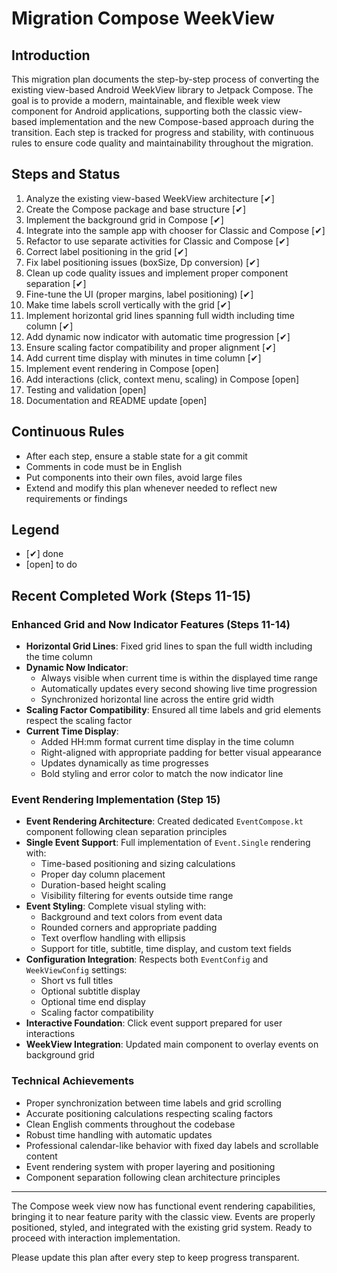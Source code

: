 # Migration Compose WeekView

## Introduction

This migration plan documents the step-by-step process of converting the existing view-based Android
WeekView library to Jetpack Compose. The goal is to provide a modern, maintainable, and flexible
week view component for Android applications, supporting both the classic view-based implementation
and the new Compose-based approach during the transition. Each step is tracked for progress and
stability, with continuous rules to ensure code quality and maintainability throughout the
migration.

## Steps and Status

1. Analyze the existing view-based WeekView architecture [✔]
2. Create the Compose package and base structure [✔]
3. Implement the background grid in Compose [✔]
4. Integrate into the sample app with chooser for Classic and Compose [✔]
5. Refactor to use separate activities for Classic and Compose [✔]
6. Correct label positioning in the grid [✔]
7. Fix label positioning issues (boxSize, Dp conversion) [✔]
8. Clean up code quality issues and implement proper component separation [✔]
9. Fine-tune the UI (proper margins, label positioning) [✔]
10. Make time labels scroll vertically with the grid [✔]
11. Implement horizontal grid lines spanning full width including time column [✔]
12. Add dynamic now indicator with automatic time progression [✔]
13. Ensure scaling factor compatibility and proper alignment [✔]
14. Add current time display with minutes in time column [✔]
15. Implement event rendering in Compose [open]
16. Add interactions (click, context menu, scaling) in Compose [open]
17. Testing and validation [open]
18. Documentation and README update [open]

## Continuous Rules

- After each step, ensure a stable state for a git commit
- Comments in code must be in English
- Put components into their own files, avoid large files
- Extend and modify this plan whenever needed to reflect new requirements or findings

## Legend

- [✔] done
- [open] to do

## Recent Completed Work (Steps 11-15)

### Enhanced Grid and Now Indicator Features (Steps 11-14)

- **Horizontal Grid Lines**: Fixed grid lines to span the full width including the time column
- **Dynamic Now Indicator**: 
  - Always visible when current time is within the displayed time range
  - Automatically updates every second showing live time progression
  - Synchronized horizontal line across the entire grid width
- **Scaling Factor Compatibility**: Ensured all time labels and grid elements respect the scaling factor
- **Current Time Display**: 
  - Added HH:mm format current time display in the time column
  - Right-aligned with appropriate padding for better visual appearance
  - Updates dynamically as time progresses
  - Bold styling and error color to match the now indicator line

### Event Rendering Implementation (Step 15)

- **Event Rendering Architecture**: Created dedicated `EventCompose.kt` component following clean separation principles
- **Single Event Support**: Full implementation of `Event.Single` rendering with:
  - Time-based positioning and sizing calculations
  - Proper day column placement
  - Duration-based height scaling
  - Visibility filtering for events outside time range
- **Event Styling**: Complete visual styling with:
  - Background and text colors from event data
  - Rounded corners and appropriate padding
  - Text overflow handling with ellipsis
  - Support for title, subtitle, time display, and custom text fields
- **Configuration Integration**: Respects both `EventConfig` and `WeekViewConfig` settings:
  - Short vs full titles
  - Optional subtitle display
  - Optional time end display
  - Scaling factor compatibility
- **Interactive Foundation**: Click event support prepared for user interactions
- **WeekView Integration**: Updated main component to overlay events on background grid

### Technical Achievements

- Proper synchronization between time labels and grid scrolling
- Accurate positioning calculations respecting scaling factors
- Clean English comments throughout the codebase
- Robust time handling with automatic updates
- Professional calendar-like behavior with fixed day labels and scrollable content
- Event rendering system with proper layering and positioning
- Component separation following clean architecture principles

---

The Compose week view now has functional event rendering capabilities, bringing it to near feature parity with the classic view. Events are properly positioned, styled, and integrated with the existing grid system. Ready to proceed with interaction implementation.

Please update this plan after every step to keep progress transparent.
